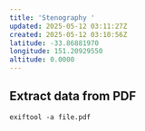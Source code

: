 ```yaml
---
title: 'Stenography '
updated: 2025-05-12 03:11:27Z
created: 2025-05-12 03:10:56Z
latitude: -33.86881970
longitude: 151.20929550
altitude: 0.0000
---
```


## Extract data from PDF
`exiftool -a file.pdf`
